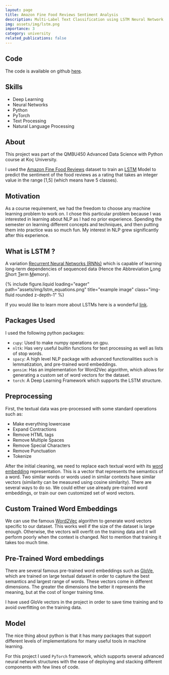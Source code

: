 ```yaml
---
layout: page
title: Amazon Fine Food Reviews Sentiment Analysis
description: Multi-Label Text Classification using LSTM Neural Network
img: assets/img/lstm.png
importance: 3
category: university
related_publications: false
---
```


## Code

The code is available on github [here](https://github.com/NazirNayal8/amazon-food-review-text-classification).

## Skills

* Deep Learning
* Neural Networks
* Python
* PyTorch
* Text Processing
* Natural Language Processing

## About

This project was part of the QMBU450 Advanced Data Science with Python course at Koç University.

I used the [Amazon Fine Food Reviews](https://www.kaggle.com/snap/amazon-fine-food-reviews) dataset to train an [LSTM](https://en.wikipedia.org/wiki/Long_short-term_memory) Model to predict the sentiment of the food reviews as a rating that takes an integer value in the range [1,5] (which means have 5 classes).

## Motivation

As a course requirement, we had the freedom to choose any machine learning problem to work on. I chose this particular problem because I was interested in
learning about NLP as I had no prior experience. Spending the semester on learning different concepts and techniques, and then putting them into practice was
so much fun. My interest in NLP grew significantly after this experience.

## What is LSTM ?

A variation [Recurrent Neural Networks (RNNs)](https://en.wikipedia.org/wiki/Recurrent_neural_network) which is capable of learning long-term dependencies of sequenced data (Hence the Abbreviation <u>L</u>ong <u>S</u>hort <u>T</u>erm <u>M</u>emory).


   <div class="col-sm mt-3 mt-md-0">
        {% include figure.liquid loading="eager" path="assets/img/lstm_equations.png" title="example image" class="img-fluid rounded z-depth-1" %}
    </div>


If you would like to learn more about LSTMs here is a wonderful [link](http://colah.github.io/posts/2015-08-Understanding-LSTMs/).  

## Packages Used

I used the following python packages:

* `cupy`: Used to make numpy operations on gpu.
* `nltk`: Has very useful builtin functions for text processing as well as lists of stop words.
* `spacy`: A high level NLP package with advanced functionalities such is lemmatization, and pre-trained word embeddings.
* `gensim`: Has an implementation for Word2Vec algorithm, which allows for generating a custom set of word vectors for the dataset.
* `torch`: A Deep Learning Framework which supports the LSTM structure.


## Preprocessing

First, the textual data was pre-processed with some standard operations such as:

* Make everything lowercase
* Expand Contractions
* Remove HTML tags
* Remove Multiple Spaces
* Remove Special Characters
* Remove Punctuation
* Tokenize

After the initial cleaning, we need to replace each textual word with its [word embedding](https://machinelearningmastery.com/what-are-word-embeddings/) representation. This is a vector that represents the semantics of a word. Two similar words or words used in similar contexts have similar vectors (similarity can be measured using cosine similarity). There are several ways to do so. We could either use already pre-trained word embeddings, or train our own customized set of word vectors.

## Custom Trained Word Embeddings

We can use the famous [Word2Vec](https://en.wikipedia.org/wiki/Word2vec) algorithm to generate word vectors specific to our dataset. This works well if the size of the dataset is large enough. Otherwise, the vectors will overfit on the training data and it will perform poorly when the context is changed. Not to mention that training it takes too much time.

## Pre-Trained Word embeddings

There are several famous pre-trained word embeddings such as [GloVe](https://nlp.stanford.edu/projects/glove/), which are trained on large textual dataset in order to capture the best semantics and largest range of words. These vectors come in different dimensions. The greater the dimensions the better it represents the meaning, but at the cost of longer training time.

I have used GloVe vectors in the project in order to save time training and to avoid overfitting on the training data.

## Model

The nice thing about python is that it has many packages that support different levels of implementations for many useful tools in machine learning.

For this project I used `PyTorch` framework, which supports several advanced neural network structures with the ease of deploying and stacking different components with few lines of code.